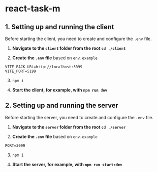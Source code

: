 # react-task-m

## 1. Setting up and running the client

Before starting the client, you need to create and configure the `.env` file.

1. **Navigate to the `client` folder from the root `cd ./client`**

2. **Create the `.env` file** based on `env.example`

```
VITE_BACK_URL=http://localhost:3099
VITE_PORT=5199
```
3. `npm i`

4. **Start the client, for example, with `npm run dev`**


## 2. Setting up and running the server

Before starting the server, you need to create and configure the `.env` file.

1. **Navigate to the `server` folder from the root `cd ./server`**

2. **Create the `.env` file** based on `env.example`

```
PORT=3099
```

3. `npm i`

4. **Start the server, for example, with `npm run start:dev`**
